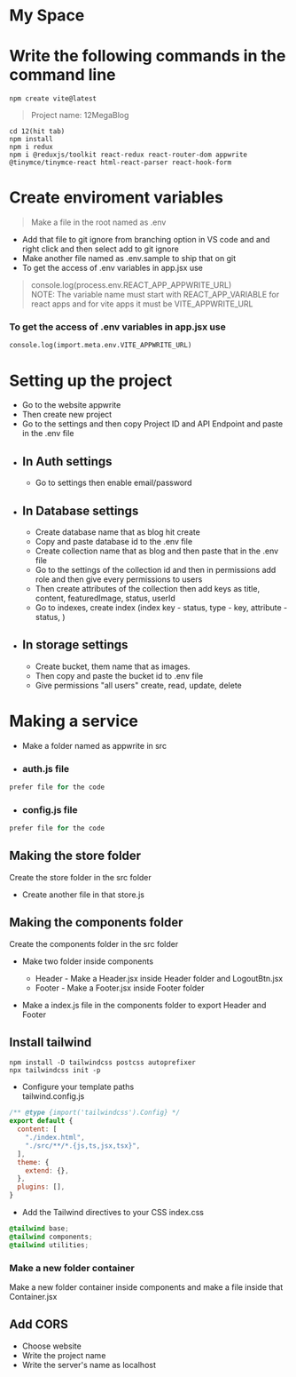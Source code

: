 # My Space

# Write the following commands in the command line
```
npm create vite@latest
```
> Project name: 12MegaBlog
```
cd 12(hit tab)
npm install
npm i redux
npm i @reduxjs/toolkit react-redux react-router-dom appwrite @tinymce/tinymce-react html-react-parser react-hook-form
```

# Create enviroment variables
> Make a file in the root named as .env
* Add that file to git ignore from branching option in VS code and and right click and then select add to git ignore
* Make another file named as .env.sample to ship that on git
* To get the access of .env variables in app.jsx use
> console.log(process.env.REACT_APP_APPWRITE_URL) <br>
> NOTE: The variable name must start with REACT_APP_VARIABLE for react apps and for vite apps it must be VITE_APPWRITE_URL 
### To get the access of .env variables in app.jsx use 
```console.log(import.meta.env.VITE_APPWRITE_URL)```

# Setting up the project
* Go to the website appwrite
* Then create new project
* Go to the settings and then copy Project ID and API Endpoint and paste in the .env file
* ## In Auth settings
    * Go to settings then enable email/password
* ## In Database settings
    * Create database name that as blog hit create
    * Copy and paste database id to the .env file
    * Create collection name that as blog and then paste that in the .env file
    * Go to the settings of the collection id and then in permissions add role and then give every permissions to users
    * Then create attributes of the collection then add keys as title, content, featuredImage, status, userId
    * Go to indexes, create index (index key - status, type - key, attribute - status, )
* ## In storage settings
    * Create bucket, them name that as images.
    * Then copy and paste the bucket id to .env file
    * Give permissions "all users" create, read, update, delete


# Making a service
* Make a folder named as appwrite in src

* ### auth.js file
```javascript
prefer file for the code
```

* ### config.js file
```javascript
prefer file for the code
```

## Making the store folder
Create the store folder in the src folder
* Create another file in that store.js

## Making the components folder
Create the components folder in the src folder
* Make two folder inside components
    * Header - Make a Header.jsx inside Header folder and LogoutBtn.jsx
    * Footer - Make a Footer.jsx inside Footer folder

* Make a index.js file in the components folder to export Header and Footer

## Install tailwind
```
npm install -D tailwindcss postcss autoprefixer
npx tailwindcss init -p
```
* Configure your template paths <br>
tailwind.config.js
```javascript
/** @type {import('tailwindcss').Config} */
export default {
  content: [
    "./index.html",
    "./src/**/*.{js,ts,jsx,tsx}",
  ],
  theme: {
    extend: {},
  },
  plugins: [],
}
```

* Add the Tailwind directives to your CSS
index.css
```index.css
@tailwind base;
@tailwind components;
@tailwind utilities;
```

### Make a new folder container
Make a new folder container inside components and make a file inside that Container.jsx


## Add CORS
* Choose website
* Write the project name
* Write the server's name as localhost